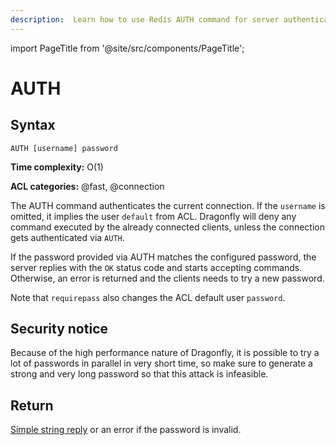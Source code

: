 ```yaml
---
description:  Learn how to use Redis AUTH command for server authentication.
---
```


import PageTitle from '@site/src/components/PageTitle';

# AUTH

<PageTitle title="Redis AUTH Command (Documentation) | Dragonfly" />

## Syntax

    AUTH [username] password

**Time complexity:** O(1)

**ACL categories:** @fast, @connection

The AUTH command authenticates the current connection. If the `username` is omitted, it implies the user `default` from ACL. Dragonfly will deny any command executed by the already
connected clients, unless the connection gets authenticated via `AUTH`.

If the password provided via AUTH matches the configured password, the server replies with the `OK` status code and starts accepting commands. Otherwise, an error is returned and the clients needs to try a new password.

Note that `requirepass` also changes the ACL default user `password`.

## Security notice

Because of the high performance nature of Dragonfly, it is possible to try
a lot of passwords in parallel in very short time, so make sure to generate a
strong and very long password so that this attack is infeasible.

## Return

[Simple string reply](https://redis.io/docs/latest/develop/reference/protocol-spec/#simple-strings) or an error if the password is invalid.
